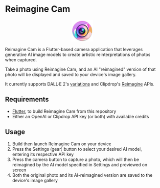 # Reimagine Cam
<p align="center">
  <img src="./assets/images/reimagine_cam.png"  width="70"/>
</p>

Reimagine Cam is a Flutter-based camera application that leverages generative AI image models to create artistic reinterpretations of photos when captured.

Take a photo using Reimagine Cam, and an AI "reimagined" version of that photo will be displayed and saved to your device's image gallery.

It currently supports DALL·E 2's [variations](https://platform.openai.com/docs/api-reference/images/create-variation) and Clipdrop's [Reimagine](https://clipdrop.co/apis/docs/reimagine) APIs.

## Requirements
- [Flutter](https://flutter.dev/), to build Reimagine Cam from this repository
- Either an OpenAI or Clipdrop API key (or both) with available credits

## Usage
1. Build then launch Reimagine Cam on your device
2. Press the Settings (gear) button to select your desired AI model, entering its respective API key
3. Press the camera button to capture a photo, which will then be reimagined by the AI model specified in Settings and previewed on screen
4. Both the original photo and its AI-reimagined version are saved to the device's image gallery
